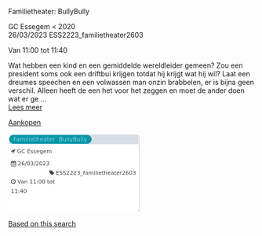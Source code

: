 Familietheater: BullyBully

GC Essegem < 2020  
26/03/2023 ESS2223\_familietheater2603  

Van 11:00 tot 11:40

  

  

Wat hebben een kind en een gemiddelde wereldleider gemeen? Zou een president soms ook een driftbui krijgen totdat hij krijgt wat hij wil? Laat een dreumes speechen en een volwassen man onzin brabbelen, er is bijna geen verschil. Alleen heeft de een het voor het zeggen en moet de ander doen wat er ge ...  
[Lees meer](https://tickets.vgc.be/activity/subscribe/ESS2223_familietheater2603)

[Aankopen](https://tickets.vgc.be/ticketingActivity/subscribe/ESS2223_familietheater2603)

![](80058.png)

[Based on this search](https://tickets.vgc.be/activity/index?&vrijeplaatsen=1&Age%5B%5D=4%2C6&entity=109)